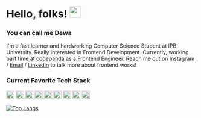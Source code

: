 # Hello, folks! <img src="https://raw.githubusercontent.com/MartinHeinz/MartinHeinz/master/wave.gif" width="30px">

### You can call me Dewa
I'm a fast learner and hardworking Computer Science Student at IPB University. Really interested in Frontend Development. Currently, working part time at [codepanda](https://codepanda.id/) as a Frontend Engineer. Reach me out on [Instagram](https://www.instagram.com/dewasemadi/) / [Email](mailto:dewasemadi@apps.ipb.ac.id) / [LinkedIn](https://www.linkedin.com/in/dewasemadi/) to talk more about frontend works!


### Current Favorite Tech Stack

<a href="https://nextjs.org/" title="Next.js"><img src="https://img.shields.io/badge/Next-black?style=for-the-badge&logo=next.js&logoColor=white" alt="Next.js" width="21px" height="21px"></a>
<a href="https://reactjs.org/" title="React"><img src="https://github.com/get-icon/geticon/raw/master/icons/react.svg" alt="React" width="21px" height="21px"></a>
<a href="https://redux.js.org/" title="Redux"><img src="https://github.com/get-icon/geticon/raw/master/icons/redux.svg" alt="Redux" width="21px" height="21px"></a>
<a href="https://developer.mozilla.org/en-US/docs/Web/JavaScript" title="JavaScript"><img src="https://github.com/get-icon/geticon/raw/master/icons/javascript.svg" alt="JavaScript" width="21px" height="21px"></a>
<a href="https://webpack.js.org/" title="webpack"><img src="https://github.com/get-icon/geticon/raw/master/icons/webpack.svg" alt="webpack" width="21px" height="21px"></a>
<a href="https://eslint.org/" title="ESLint"><img src="https://github.com/get-icon/geticon/raw/master/icons/eslint.svg" alt="ESLint" width="21px" height="21px"></a>
<a href="https://material-ui.com/" title="Material UI"><img src="https://github.com/get-icon/geticon/raw/master/icons/material-ui.svg" alt="Material UI" width="21px" height="21px"></a>
<a href="https://getbootstrap.com/" title="Bootstrap"><img src="https://github.com/get-icon/geticon/raw/master/icons/bootstrap.svg" alt="Bootstrap" width="21px" height="21px"></a>
<a href="https://code.visualstudio.com/" title="Visual Studio Code"><img src="https://github.com/get-icon/geticon/raw/master/icons/visual-studio-code.svg" alt="Visual Studio Code" width="21px" height="21px"></a>

[![Top Langs](https://github-readme-stats.vercel.app/api/top-langs/?username=dewasemadi&layout=compact&theme=react)](https://github.com/dewasemadi/)

